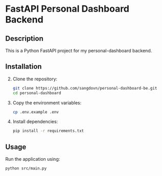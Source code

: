 # FastAPI Personal Dashboard Backend

## Description

This is a Python FastAPI project for my personal-dashboard backend.

## Installation

2. Clone the repository:

   ```bash
   git clone https://github.com/sangdovn/personal-dashboard-be.git
   cd personal-dashboard
   ```

3. Copy the environment variables:

   ```bash
   cp .env.example .env
   ```

4. Install dependencies:

   ```bash
   pip install -r requirements.txt
   ```

## Usage

Run the application using:

```bash
python src/main.py
```
